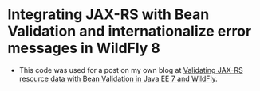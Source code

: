 # Integrating JAX-RS with Bean Validation and internationalize error messages in WildFly 8

* This code was used for a post on my own blog at [Validating JAX-RS resource data with Bean Validation in Java EE 7 and WildFly](http://www.samaxes.com/2014/04/jaxrs-beanvalidation-javaee7-wildfly/).
